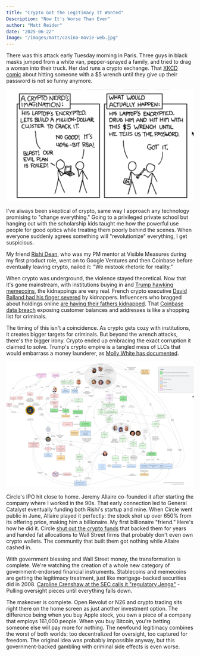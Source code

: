 ```yaml
---
title: "Crypto Got the Legitimacy It Wanted"
Description: "Now It's Worse Than Ever"
author: "Matt Reider"
date: "2025-06-22"
image: "/images/matt/casino-movie-web.jpg"
---
```


There was this attack early Tuesday morning in Paris. Three guys in black masks jumped from a white van, pepper-sprayed a family, and tried to drag a woman into their truck. Her dad runs a crypto exchange. That [XKCD comic](https://xkcd.com/538/) about hitting someone with a $5 wrench until they give up their password is not so funny anymore.

![wrench attach](/images/matt/xkcd-sec.png)

I've always been skeptical of crypto, same way I approach any technology promising to "change everything." Going to a privileged private school but hanging out with the scholarship kids taught me how the powerful use people for good optics while treating them poorly behind the scenes. When everyone suddenly agrees something will "revolutionize" everything, I get suspicious.

My friend [Rishi Dean](https://rishidean.com/2025/04/19/tough-love-letter-to-the-crypto-industry/), who was my PM mentor at Visible Measures during my first product role, went on to Google Ventures and then Coinbase before eventually leaving crypto, nailed it: "We mistook rhetoric for reality."

When crypto was underground, the violence stayed theoretical. Now that it's gone mainstream, with institutions buying in and [Trump hawking memecoins](https://www.theguardian.com/us-news/2025/may/25/trump-crypto-corruption-ethics), the kidnappings are very real. French crypto executive [David Balland had his finger severed](https://www.reuters.com/world/europe/kidnapped-co-founder-french-crypto-firm-ledger-had-his-hand-mutilated-2025-01-24/) by kidnappers. Influencers who bragged about holdings online [are having their fathers kidnapped](https://www.lemonde.fr/en/france/article/2025/05/04/abducted-dad-of-crypto-firm-boss-freed-in-french-police-raid_6740891_7.html). That [Coinbase data breach](https://www.reuters.com/sustainability/boards-policy-regulation/coinbase-breach-linked-customer-data-leak-india-sources-say-2025-06-02/) exposing customer balances and addresses is like a shopping list for criminals. 

The timing of this isn't a coincidence. As crypto gets cozy with institutions, it creates bigger targets for criminals. But beyond the wrench attacks, there's the bigger irony. Crypto ended up embracing the exact corruption it claimed to solve. Trump's crypto empire is a tangled mess of LLCs that would embarrass a money launderer, as [Molly White has documented](https://www.citationneeded.news/issue-85/).

![tangled mess](/images/matt/trump-family-crypto-projects.png)

Circle's IPO hit close to home. Jeremy Allaire co-founded it after starting the company where I worked in the 90s. That early connection led to General Catalyst eventually funding both Rishi's startup and mine. When Circle went public in June, Allaire played it perfectly: the stock shot up over 650% from its offering price, making him a billionaire. My first billionaire "friend." Here's how he did it. Circle [shut out the crypto funds](https://www.ar.ca/blog/circle-ipo-is-the-antithesis-of-crypto-ethos) that backed them for years and handed fat allocations to Wall Street firms that probably don't even own crypto wallets. The community that built them got nothing while Allaire cashed in.

With government blessing and Wall Street money, the transformation is complete. We're watching the creation of a whole new category of government-endorsed financial instruments. Stablecoins and memecoins are getting the legitimacy treatment, just like mortgage-backed securities did in 2008. [Caroline Crenshaw at the SEC calls it "regulatory Jenga"](https://www.sec.gov/newsroom/speeches-statements/crenshaw-remarks-sec-speaks-051925) - Pulling oversight pieces until everything falls down.

The makeover is complete. Open Revolut or N26 and crypto trading sits right there on the home screen as just another investment option. The difference being when you buy Apple stock, you own a piece of a company that employs 161,000 people. When you buy Bitcoin, you're betting someone else will pay more for nothing. The newfound legitimacy combines the worst of both worlds: too decentralized for oversight, too captured for freedom. The original idea was probably impossible anyway, but this government-backed gambling with criminal side effects is even worse.
